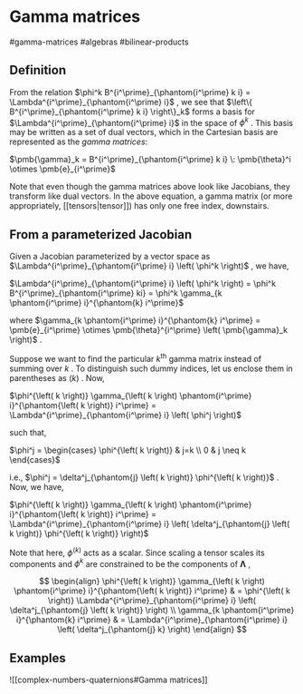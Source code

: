 # Gamma matrices
#gamma-matrices #algebras #bilinear-products

## Definition
From the relation $\phi^k B^{i^\prime}_{\phantom{i^\prime} k i} = \Lambda^{i^\prime}_{\phantom{i^\prime} i}$ , we see that $\left\{ B^{i^\prime}_{\phantom{i^\prime} k i} \right\}_k$ forms a basis for $\Lambda^{i^\prime}_{\phantom{i^\prime} i}$ in the space of $\phi^k$ . This basis may be written as a set of dual vectors, which in the Cartesian basis are represented as the _gamma matrices_:

$\pmb{\gamma}_k = B^{i^\prime}_{\phantom{i^\prime} k i} \: \pmb{\theta}^i \otimes \pmb{e}_{i^\prime}$

Note that even though the gamma matrices above look like Jacobians, they transform like dual vectors. In the above equation, a gamma matrix (or more appropriately, [[tensors|tensor]]) has only one free index, downstairs.

## From a parameterized Jacobian
Given a Jacobian parameterized by a vector space as $\Lambda^{i^\prime}_{\phantom{i^\prime} i} \left( \phi^k \right)$ , we have,

$\Lambda^{i^\prime}_{\phantom{i^\prime} i} \left( \phi^k \right) = \phi^k B^{i^\prime}_{\phantom{i^\prime} ki} = \phi^k \gamma_{k \phantom{i^\prime} i}^{\phantom{k} i^\prime}$

where $\gamma_{k \phantom{i^\prime} i}^{\phantom{k} i^\prime} = \pmb{e}_{i^\prime} \otimes \pmb{\theta}^{i^\prime} \left( \pmb{\gamma}_k \right)$ .

Suppose we want to find the particular $k^\text{th}$ gamma matrix instead of summing over $k$ . To distinguish such dummy indices, let us enclose them in parentheses as $\left( k \right)$ . Now,

$\phi^{\left( k \right)} \gamma_{\left( k \right) \phantom{i^\prime} i}^{\phantom{\left( k \right)} i^\prime} = \Lambda^{i^\prime}_{\phantom{i^\prime} i} \left( \phi^j \right)$

such that,

$\phi^j = \begin{cases} \phi^{\left( k \right)} & j=k \\ 0 & j \neq k \end{cases}$

i.e., $\phi^j = \delta^j_{\phantom{j} \left( k \right)} \phi^{\left( k \right)}$ . Now, we have,

$\phi^{\left( k \right)} \gamma_{\left( k \right) \phantom{i^\prime} i}^{\phantom{\left( k \right)} i^\prime} = \Lambda^{i^\prime}_{\phantom{i^\prime} i} \left( \delta^j_{\phantom{j} \left( k \right)} \phi^{\left( k \right)} \right)$

Note that here, $\phi^{\left( k \right)}$ acts as a scalar. Since scaling a tensor scales its components and $\phi^k$ are constrained to be the components of $\pmb{\Lambda}$ ,

$$
\begin{align}
\phi^{\left( k \right)} \gamma_{\left( k \right) \phantom{i^\prime} i}^{\phantom{\left( k \right)} i^\prime} & = \phi^{\left( k \right)} \Lambda^{i^\prime}_{\phantom{i^\prime} i} \left( \delta^j_{\phantom{j} \left( k \right)} \right) \\
\gamma_{k \phantom{i^\prime} i}^{\phantom{k} i^\prime} & = \Lambda^{i^\prime}_{\phantom{i^\prime} i} \left( \delta^j_{\phantom{j} k} \right)
\end{align}
$$

## Examples
![[complex-numbers-quaternions#Gamma matrices]]

